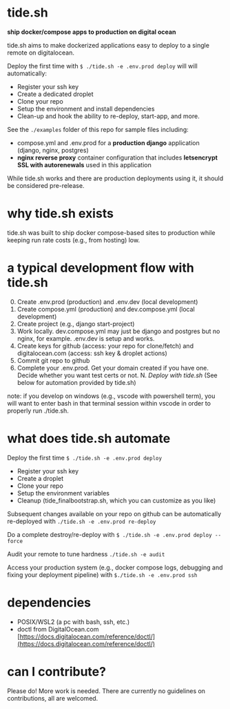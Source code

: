 # tide.sh
__ship docker/compose apps to production on digital ocean__

tide.sh aims to make dockerized applications easy to deploy to a single remote on digitalocean.

Deploy the first time with ```$ ./tide.sh -e .env.prod deploy``` will will automatically:

- Register your ssh key
- Create a dedicated droplet
- Clone your repo
- Setup the environment and install dependencies
- Clean-up and hook the ability to re-deploy, start-app, and more.

See the ```./examples``` folder of this repo for sample files including:

- compose.yml and .env.prod for a __production django__ application (django, nginx, postgres)
- __nginx reverse proxy__ container configuration that includes __letsencrypt SSL with autorenewals__ used in this application

While tide.sh works and there are production deployments using it, it should be considered pre-release.

# why tide.sh exists

tide.sh was built to ship docker compose-based sites to production while keeping run rate costs (e.g., from hosting) low.

# a typical development flow with tide.sh

0. Create .env.prod (production) and .env.dev (local development)
1. Create compose.yml (production) and dev.compose.yml (local development)
2. Create project (e.g., django start-project)
3. Work locally. dev.compose.yml may just be django and postgres but no nginx, for example. .env.dev is setup and works.
4. Create keys for github (access: your repo for clone/fetch) and digitalocean.com (access: ssh key & droplet actions)
5. Commit git repo to github
6. Complete your .env.prod. Get your domain created if you have one. Decide whether you want test certs or not.
N. _Deploy with tide.sh_ (See below for automation provided by tide.sh)

note: if you develop on windows (e.g., vscode with powershell term), you will want to enter bash in that terminal session within vscode in order to properly run ./tide.sh.

# what does tide.sh automate

Deploy the first time ```$ ./tide.sh -e .env.prod deploy```
- Register your ssh key
- Create a droplet
- Clone your repo
- Setup the environment variables
- Cleanup (tide_finalbootstrap.sh, which you can customize as you like)

Subsequent changes available on your repo on github can be automatically re-deployed with ```./tide.sh -e .env.prod re-deploy```

Do a complete destroy/re-deploy with ```$ ./tide.sh -e .env.prod deploy --force```

Audit your remote to tune hardness ```./tide.sh -e audit```

Access your production system (e.g., docker compose logs, debugging and fixing your deployment pipeline) with ```$./tide.sh -e .env.prod ssh```

# dependencies

- POSIX/WSL2 (a pc with bash, ssh, etc.)
- doctl from DigitalOcean.com [https://docs.digitalocean.com/reference/doctl/](https://docs.digitalocean.com/reference/doctl/)

# can I contribute?

Please do! More work is needed. There are currently no guidelines on contributions, all are welcomed.